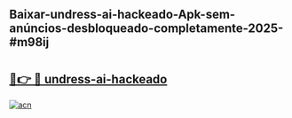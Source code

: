 ## Baixar-undress-ai-hackeado-Apk-sem-anúncios-desbloqueado-completamente-2025-#m98ij

# <h2><a href="https://ainizakaria.my?title=undress-ai-hackeado&ref=20M">🔗👉 🔴 undress-ai-hackeado</a></h2>

[![acn](https://github.com/user-attachments/assets/0f9c940e-d8b0-45ae-aac7-cd30a18b3e1c)](https://ainizakaria.my?title=undress-ai-hackeado&ref=20M)

